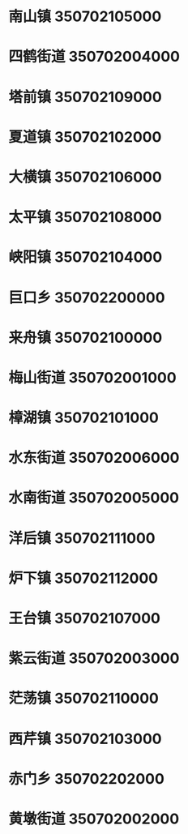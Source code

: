 # 南山镇 350702105000
# 四鹤街道 350702004000
# 塔前镇 350702109000
# 夏道镇 350702102000
# 大横镇 350702106000
# 太平镇 350702108000
# 峡阳镇 350702104000
# 巨口乡 350702200000
# 来舟镇 350702100000
# 梅山街道 350702001000
# 樟湖镇 350702101000
# 水东街道 350702006000
# 水南街道 350702005000
# 洋后镇 350702111000
# 炉下镇 350702112000
# 王台镇 350702107000
# 紫云街道 350702003000
# 茫荡镇 350702110000
# 西芹镇 350702103000
# 赤门乡 350702202000
# 黄墩街道 350702002000
